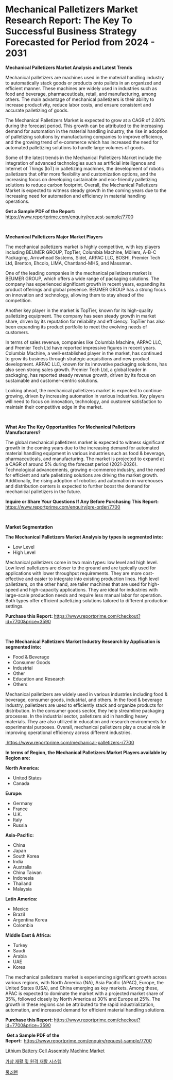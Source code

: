 <p><h1>Mechanical Palletizers Market Research Report: The Key To Successful Business Strategy Forecasted for Period from 2024 - 2031</h1></p><p><strong>Mechanical Palletizers Market Analysis and Latest Trends</strong></p>
<p><p>Mechanical palletizers are machines used in the material handling industry to automatically stack goods or products onto pallets in an organized and efficient manner. These machines are widely used in industries such as food and beverage, pharmaceuticals, retail, and manufacturing, among others. The main advantage of mechanical palletizers is their ability to increase productivity, reduce labor costs, and ensure consistent and accurate palletizing of goods.</p><p>The Mechanical Palletizers Market is expected to grow at a CAGR of 2.80% during the forecast period. This growth can be attributed to the increasing demand for automation in the material handling industry, the rise in adoption of palletizing solutions by manufacturing companies to improve efficiency, and the growing trend of e-commerce which has increased the need for automated palletizing solutions to handle large volumes of goods.</p><p>Some of the latest trends in the Mechanical Palletizers Market include the integration of advanced technologies such as artificial intelligence and Internet of Things (IoT) in palletizing machines, the development of robotic palletizers that offer more flexibility and customization options, and the increasing focus on developing sustainable and eco-friendly palletizing solutions to reduce carbon footprint. Overall, the Mechanical Palletizers Market is expected to witness steady growth in the coming years due to the increasing need for automation and efficiency in material handling operations.</p></p>
<p><strong>Get a Sample PDF of the Report:&nbsp;</strong> <a href="https://www.reportprime.com/enquiry/request-sample/7700">https://www.reportprime.com/enquiry/request-sample/7700</a></p>
<p>&nbsp;</p>
<p><strong>Mechanical Palletizers Major Market Players</strong></p>
<p><p>The mechanical palletizers market is highly competitive, with key players including BEUMER GROUP, TopTier, Columbia Machine, Möllers, A-B-C Packaging, Arrowhead Systems, Sidel, ARPAC LLC, BOSHI, Premier Tech Ltd, Brenton, Ehcolo, LIMA, Chantland-MHS, and Massman. </p><p>One of the leading companies in the mechanical palletizers market is BEUMER GROUP, which offers a wide range of packaging solutions. The company has experienced significant growth in recent years, expanding its product offerings and global presence. BEUMER GROUP has a strong focus on innovation and technology, allowing them to stay ahead of the competition.</p><p>Another key player in the market is TopTier, known for its high-quality palletizing equipment. The company has seen steady growth in market share, driven by its reputation for reliability and efficiency. TopTier has also been expanding its product portfolio to meet the evolving needs of customers.</p><p>In terms of sales revenue, companies like Columbia Machine, ARPAC LLC, and Premier Tech Ltd have reported impressive figures in recent years. Columbia Machine, a well-established player in the market, has continued to grow its business through strategic acquisitions and new product development. ARPAC LLC, known for its innovative packaging solutions, has also seen strong sales growth. Premier Tech Ltd, a global leader in packaging, has reported steady revenue growth, driven by its focus on sustainable and customer-centric solutions.</p><p>Looking ahead, the mechanical palletizers market is expected to continue growing, driven by increasing automation in various industries. Key players will need to focus on innovation, technology, and customer satisfaction to maintain their competitive edge in the market.</p></p>
<p>&nbsp;</p>
<p><strong>What Are The Key Opportunities For Mechanical Palletizers Manufacturers?</strong></p>
<p><p>The global mechanical palletizers market is expected to witness significant growth in the coming years due to the increasing demand for automated material handling equipment in various industries such as food & beverage, pharmaceuticals, and manufacturing. The market is projected to expand at a CAGR of around 5% during the forecast period (2021-2026). Technological advancements, growing e-commerce industry, and the need for efficient and safe palletizing solutions are driving the market growth. Additionally, the rising adoption of robotics and automation in warehouses and distribution centers is expected to further boost the demand for mechanical palletizers in the future.</p></p>
<p><strong>Inquire or Share Your Questions If Any Before Purchasing This Report:</strong> <a href="https://www.reportprime.com/enquiry/pre-order/7700">https://www.reportprime.com/enquiry/pre-order/7700</a></p>
<p>&nbsp;</p>
<p><strong>Market Segmentation</strong></p>
<p><strong>The Mechanical Palletizers Market Analysis by types is segmented into:</strong></p>
<p><ul><li>Low Level</li><li>High Level</li></ul></p>
<p><p>Mechanical palletizers come in two main types: low level and high level. Low level palletizers are closer to the ground and are typically used for applications with lower throughput requirements. They are more cost-effective and easier to integrate into existing production lines. High level palletizers, on the other hand, are taller machines that are used for high-speed and high-capacity applications. They are ideal for industries with large-scale production needs and require less manual labor for operation. Both types offer efficient palletizing solutions tailored to different production settings.</p></p>
<p><strong>Purchase this Report:&nbsp;</strong><a href="https://www.reportprime.com/checkout?id=7700&price=3590">https://www.reportprime.com/checkout?id=7700&price=3590</a></p>
<p>&nbsp;</p>
<p><strong>The Mechanical Palletizers Market Industry Research by Application is segmented into:</strong></p>
<p><ul><li>Food & Beverage</li><li>Consumer Goods</li><li>Industrial</li><li>Other</li><li>Education and Research</li><li>Others</li></ul></p>
<p><p>Mechanical palletizers are widely used in various industries including food & beverage, consumer goods, industrial, and others. In the food & beverage industry, palletizers are used to efficiently stack and organize products for distribution. In the consumer goods sector, they help streamline packaging processes. In the industrial sector, palletizers aid in handling heavy materials. They are also utilized in education and research environments for experimental purposes. Overall, mechanical palletizers play a crucial role in improving operational efficiency across different industries.</p></p>
<p><a href="https://www.reportprime.com/mechanical-palletizers-r7700">&nbsp;https://www.reportprime.com/mechanical-palletizers-r7700</a></p>
<p><strong>In terms of Region, the Mechanical Palletizers Market Players available by Region are:</strong></p>
<p>
    <p> <strong> North America: </strong>
        <ul>
            <li>United States</li>
            <li>Canada</li>
        </ul>
        </p> 
    <p> <strong> Europe: </strong>
        <ul>
            <li>Germany</li>
            <li>France</li>
            <li>U.K.</li>
            <li>Italy</li>
            <li>Russia</li>
        </ul>
        </p> 
    <p> <strong> Asia-Pacific: </strong>
        <ul>
            <li>China</li>
            <li>Japan</li>
            <li>South Korea</li>
            <li>India</li>
            <li>Australia</li>
            <li>China Taiwan</li>
            <li>Indonesia</li>
            <li>Thailand</li>
            <li>Malaysia</li>
        </ul>
        </p> 
    <p> <strong> Latin America: </strong>
        <ul>
            <li>Mexico</li>
            <li>Brazil</li>
            <li>Argentina Korea</li>
            <li>Colombia</li>
        </ul>
        </p> 
    <p> <strong> Middle East & Africa: </strong>
        <ul>
            <li>Turkey</li>
            <li>Saudi</li>
            <li>Arabia</li>
            <li>UAE</li>
            <li>Korea</li>
        </ul>
    </p>
    </p>
<p><p>The mechanical palletizers market is experiencing significant growth across various regions, with North America (NA), Asia Pacific (APAC), Europe, the United States (USA), and China emerging as key markets. Among these, APAC is expected to dominate the market with a projected market share of 35%, followed closely by North America at 30% and Europe at 25%. The growth in these regions can be attributed to the rapid industrialization, automation, and increased demand for efficient material handling solutions.</p></p>
<p><strong>Purchase this Report: </strong><a href="https://www.reportprime.com/checkout?id=7700&price=3590">https://www.reportprime.com/checkout?id=7700&price=3590</a></p>
<p>&nbsp;<strong>Get a Sample PDF of the Report:&nbsp;&nbsp;</strong><a href="https://www.reportprime.com/enquiry/request-sample/7700">https://www.reportprime.com/enquiry/request-sample/7700</a></p>
<p><strong></strong></p>
<p><p><a href="https://github.com/Whitneyboyettebo9kiw7yr13/Market-Research-Report-List-2/blob/main/lithium-battery-cell-assembly-machine-market.md">Lithium Battery Cell Assembly Machine Market</a></p><p><a href="https://github.com/sammyUltyylrich9067856/Market-Research-Report-List-1/blob/main/523381926861.md">가상 재활 및 원격 재활 시스템</a></p><p><a href="https://github.com/Elenrrera7685/Market-Research-Report-List-1/blob/main/410148526860.md">풀러렌</a></p></p>